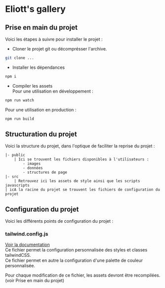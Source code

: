 # Eliott's gallery

## Prise en main du projet
Voici les étapes à suivre pour installer le projet :  
  
- Cloner le projet git ou décomprésser l'archive.  
```bash
git clone ...
```  

- Installer les dépendances  
```bash
npm i
```  

- Compiler les assets  
Pour une utilisation en développement :  
```bash
npm run watch
```  
Pour une utilisation en production :  
```bash
npm run build
```  

## Structuration du projet  
Voici la structure du projet, dans l'optique de faciliter la reprise du projet :  
  
```
|- public
    | Ici se trouvent les fichiers disponibles à l'utilisateurs :
        - images
        - données
        - structures de page
|- src
    | Retrouvez ici les assets de style ainsi que les scripts javascripts
| icA la racine du projet se trouvent les fichiers de configuration du projet
```

## Configuration du projet  
Voici les différents points de configuration du projet :  
  
### tailwind.config.js  
[Voir la documentation](https://tailwindcss.com/docs/configuration#theme)  
Ce fichier permet la configuration personnalisée des styles et classes tailwindCSS.  
Ce fichier permet en autre la configuration d'une palette de couleur personnalisée.

Pour chaque modification de ce fichier, les assets devront être recompilées. (voir Prise en main du projet)